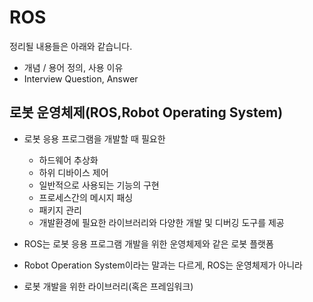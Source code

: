 # ROS

정리될 내용들은 아래와 같습니다.

- 개념 / 용어 정의, 사용 이유
- Interview Question, Answer

## 로봇 운영체제(ROS,Robot Operating System)

- 로봇 응용 프로그램을 개발할 때 필요한 
  - 하드웨어 추상화
  - 하위 디바이스 제어
  - 일반적으로 사용되는 기능의 구현
  - 프로세스간의 메시지 패싱
  - 패키지 관리
  - 개발환경에 필요한 라이브러리와 다양한 개발 및 디버깅 도구를 제공

- ROS는 로봇 응용 프로그램 개발을 위한 운영체제와 같은 로봇 플랫폼
- Robot Operation System이라는 말과는 다르게, ROS는 운영체제가 아니라
- 로봇 개발을 위한 라이브러리(혹은 프레임워크)